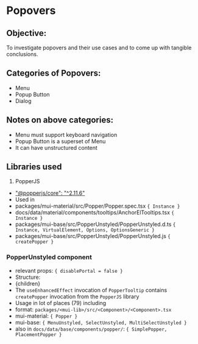 # Popovers

## Objective:
To investigate popovers and their use cases and to come up with tangible conclusions.

## Categories of Popovers:
- Menu
- Popup Button
- Dialog

## Notes on above categories:
- Menu must support keyboard navigation
- Popup Button is a superset of Menu
 - It can have unstructured content

## Libraries used

1. PopperJS
- ["@popperjs/core": "^2.11.6"](https://github.com/mui/material-ui/blob/master/packages/mui-base/package.json)
- Used in
 - packages/mui-material/src/Popper/Popper.spec.tsx `{ Instance }`
 - docs/data/material/components/tooltips/AnchorElTooltips.tsx `{ Instance }`
 - packages/mui-base/src/PopperUnstyled/PopperUnstyled.d.ts `{ Instance, VirtualElement, Options, OptionsGeneric }`
 - packages/mui-base/src/PopperUnstyled/PopperUnstyled.js `{ createPopper }`

### PopperUnstyled component
- relevant props: `{ disablePortal = false }`
- Structure:
 - <Portal disablePortal={disablePortal}>
      <PopperTooltip>
        {children}
      </PopperTooltip>
    </Portal>
- The `useEnhancedEffect` invocation of `PopperTooltip` contains `createPopper` invocation from the `PopperJS` library
- Usage in lot of places (79) including
 - format: `packages/<mui-lib>/src/<Component>/<Component>.tsx`
 - mui-material: `{ Popper }`
 - mui-base: `{ MenuUnstyled, SelectUnstyled, MultiSelectUnstyled }`
 - also in `docs/data/base/components/popper/`: `{ SimplePopper, PlacementPopper }`